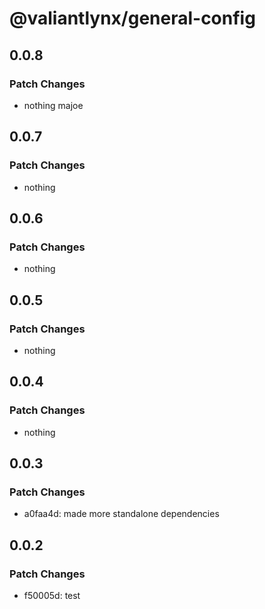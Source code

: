 # @valiantlynx/general-config

## 0.0.8

### Patch Changes

- nothing majoe

## 0.0.7

### Patch Changes

- nothing

## 0.0.6

### Patch Changes

- nothing

## 0.0.5

### Patch Changes

- nothing

## 0.0.4

### Patch Changes

- nothing

## 0.0.3

### Patch Changes

- a0faa4d: made more standalone dependencies

## 0.0.2

### Patch Changes

- f50005d: test
